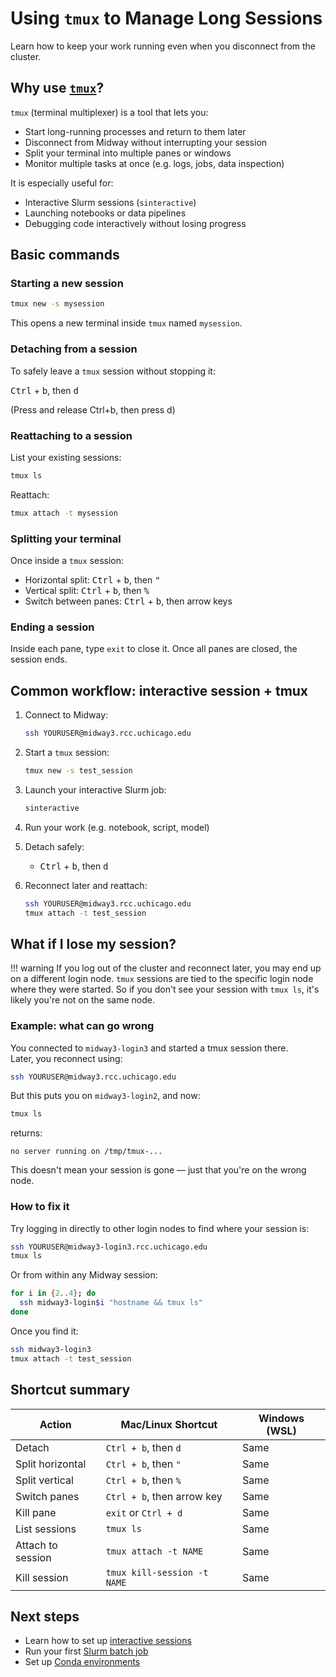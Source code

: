 # Using `tmux` to Manage Long Sessions

Learn how to keep your work running even when you disconnect from the cluster.

## Why use [`tmux`](https://github.com/tmux/tmux)?

`tmux` (terminal multiplexer) is a tool that lets you:
- Start long-running processes and return to them later
- Disconnect from Midway without interrupting your session
- Split your terminal into multiple panes or windows
- Monitor multiple tasks at once (e.g. logs, jobs, data inspection)

It is especially useful for:
- Interactive Slurm sessions (`sinteractive`)
- Launching notebooks or data pipelines
- Debugging code interactively without losing progress

## Basic commands

### Starting a new session

```bash
tmux new -s mysession
```

This opens a new terminal inside `tmux` named `mysession`.

### Detaching from a session

To safely leave a `tmux` session without stopping it:

<kbd>Ctrl</kbd> + <kbd>b</kbd>, then <kbd>d</kbd>

(Press and release Ctrl+b, then press d)

### Reattaching to a session

List your existing sessions:
```bash
tmux ls
```

Reattach:
```bash
tmux attach -t mysession
```

### Splitting your terminal

Once inside a `tmux` session:

- Horizontal split: <kbd>Ctrl</kbd> + <kbd>b</kbd>, then <kbd>"</kbd>
- Vertical split: <kbd>Ctrl</kbd> + <kbd>b</kbd>, then <kbd>%</kbd>
- Switch between panes: <kbd>Ctrl</kbd> + <kbd>b</kbd>, then arrow keys

### Ending a session

Inside each pane, type `exit` to close it. Once all panes are closed, the session ends.

## Common workflow: interactive session + tmux

1. Connect to Midway:
   ```bash
   ssh YOURUSER@midway3.rcc.uchicago.edu
   ```

2. Start a `tmux` session:
   ```bash
   tmux new -s test_session
   ```

3. Launch your interactive Slurm job:
   ```bash
   sinteractive
   ```

4. Run your work (e.g. notebook, script, model)

5. Detach safely:
   - <kbd>Ctrl</kbd> + <kbd>b</kbd>, then <kbd>d</kbd>

6. Reconnect later and reattach:
   ```bash
   ssh YOURUSER@midway3.rcc.uchicago.edu
   tmux attach -t test_session
   ```

## What if I lose my session?

!!! warning
    If you log out of the cluster and reconnect later, you may end up on a different login node. `tmux` sessions are tied to the specific login node where they were started.
    So if you don't see your session with `tmux ls`, it's likely you're not on the same node.

### Example: what can go wrong

You connected to `midway3-login3` and started a tmux session there.  
Later, you reconnect using:

```bash
ssh YOURUSER@midway3.rcc.uchicago.edu
```

But this puts you on `midway3-login2`, and now:

```bash
tmux ls
```

returns:
```
no server running on /tmp/tmux-...
```

This doesn't mean your session is gone — just that you're on the wrong node.

### How to fix it

Try logging in directly to other login nodes to find where your session is:

```bash
ssh YOURUSER@midway3-login3.rcc.uchicago.edu
tmux ls
```

Or from within any Midway session:

```bash
for i in {2..4}; do
  ssh midway3-login$i "hostname && tmux ls"
done
```

Once you find it:

```bash
ssh midway3-login3
tmux attach -t test_session
```

## Shortcut summary

| Action               | Mac/Linux Shortcut         | Windows (WSL) |
|----------------------|----------------------------|---------------|
| Detach               | `Ctrl + b`, then `d`       | Same          |
| Split horizontal     | `Ctrl + b`, then `"`       | Same          |
| Split vertical       | `Ctrl + b`, then `%`       | Same          |
| Switch panes         | `Ctrl + b`, then arrow key | Same          |
| Kill pane            | `exit` or `Ctrl + d`       | Same          |
| List sessions        | `tmux ls`                  | Same          |
| Attach to session    | `tmux attach -t NAME`      | Same          |
| Kill session         | `tmux kill-session -t NAME`| Same          |

## Next steps

- Learn how to set up [interactive sessions](./interactive-sessions.md)
- Run your first [Slurm batch job](./first-slurm-job.md)
- Set up [Conda environments](../environment-setup/conda-basics.md)
